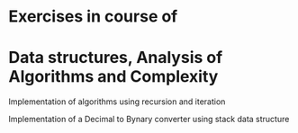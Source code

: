 # Exercises in course of
# Data structures, Analysis of Algorithms and Complexity

Implementation of algorithms using recursion and iteration

Implementation of a Decimal to Bynary converter using stack data structure
